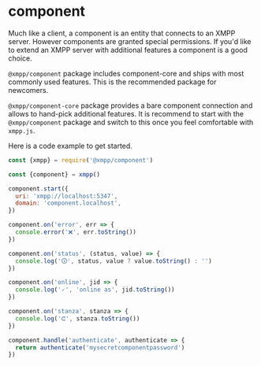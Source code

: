 # component

Much like a client, a component is an entity that connects to an XMPP server.
However components are granted special permissions. If you'd like to extend an
XMPP server with additional features a component is a good choice.

`@xmpp/component` package includes component-core and ships with most commonly
used features. This is the recommended package for newcomers.

`@xmpp/component-core` package provides a bare component connection and allows
to hand-pick additional features. It is recommend to start with the `@xmpp/component`
package and switch to this once you feel comfortable with `xmpp.js`.

Here is a code example to get started.

```js
const {xmpp} = require('@xmpp/component')

const {component} = xmpp()

component.start({
  uri: 'xmpp://localhost:5347',
  domain: 'component.localhost',
})

component.on('error', err => {
  console.error('❌', err.toString())
})

component.on('status', (status, value) => {
  console.log('🛈', status, value ? value.toString() : '')
})

component.on('online', jid => {
  console.log('🗸', 'online as', jid.toString())
})

component.on('stanza', stanza => {
  console.log('⮈', stanza.toString())
})

component.handle('authenticate', authenticate => {
  return authenticate('mysecretcomponentpassword')
})
```
